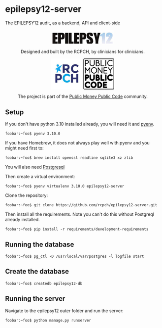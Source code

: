 # epilepsy12-server

The EPILEPSY12 audit, as a backend, API and client-side

<p align="center">
    <img src="./rcpch-audit-engine/epilepsy12/static/epilepsy12-logo.jpg" width='200px'/>
    <p align="center">Designed and built by the RCPCH, by clinicians for clinicians.</p>
</p>
<p align="center">
    <img align="center" src="./rcpch-audit-engine/epilepsy12/static/rcpch-logo.jpg" width='100px'/>
    <img align="center" src="./rcpch-audit-engine/epilepsy12/static/logo-block-outline-sm.png" width='100px'/>
<p align="center">The project is part of the <a href="https://publicmoneypubliccode.org.uk/">Public Money Public Code</a> community.</p>
</p>


## Setup

If you don't have python 3.10 installed already, you will need it and [pyenv](https://github.com/pyenv/pyenv).

```console
foobar:~foo$ pyenv 3.10.0
```

If you have Homebrew, it does not always play well with pyenv and you might need first to:

```console
foobar:~foo$ brew install openssl readline sqlite3 xz zlib
```

You will also need [Postgresql](https://www.postgresql.org/)

Then create a virtual environment:

```console
foobar:~foo$ pyenv virtualenv 3.10.0 epilepsy12-server
```

Clone the repository:

```console
foobar:~foo$ git clone https://github.com/rcpch/epilepsy12-server.git
```

Then install all the requirements. Note you can't do this without Postgreql already installed.

```console
foobar:~foo$ pip install -r requirements/development-requirements
```

## Running the database

```console
foobar:~foo$ pg_ctl -D /usr/local/var/postgres -l logfile start
```

## Create the database

```console
foobar:~foo$ createdb epilepsy12-db
```

## Running the server

Navigate to the epilepsy12 outer folder and run the server:

```console
foobar:~foo$ python manage.py runserver
```
